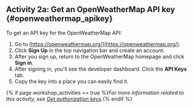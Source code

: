 ## <i class="fa fa-user-circle"></i> Activity 2a: Get an OpenWeatherMap API key {#openweathermap_apikey}

To get an API key for the OpenWeatherMap API:

1.  Go to [https://openweathermap.org/](https://openweathermap.org/).
2.  Click **Sign Up** in the top navigation bar and create an account.
3.  After you sign up, return to the OpenWeatherMap homepage and click **Sign in**.
4.  After signing in, you'll see the developer dashboard. Click the **API Keys** tab.
5.  Copy the key into a place you can easily find it.

{% if page.workshop_activities == true %}*For more information related to this activity, see [Get authorization keys](docapis_get_auth_keys.html).*{% endif %}
